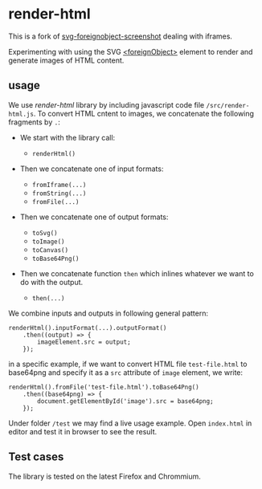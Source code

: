 # render-html

This is a fork of [svg-foreignobject-screenshot](https://github.com/aautar/svg-foreignobject-screenshot) dealing with iframes.

Experimenting with using the SVG [\<foreignObject>](https://developer.mozilla.org/en-US/docs/Web/SVG/Element/foreignObject) element to render and generate images of HTML content.

## usage

We use *render-html* library by including javascript code file `/src/render-html.js`. To convert HTML cntent to images, we concatenate the following fragments by `.`:

- We start with the library call:
    - `renderHtml()`

- Then we concatenate one of input formats:
    - `fromIframe(...)`
    - `fromString(...)`
    - `fromFile(...)`

- Then we concatenate one of output formats:
    - `toSvg()`
    - `toImage()`
    - `toCanvas()`
    - `toBase64Png()`

- Then we concatenate function `then` which inlines whatever we want to do with the output.
    - `then(...)`

We combine inputs and outputs in following general pattern:

    renderHtml().inputFormat(...).outputFormat()
        .then((output) => {
            imageElement.src = output;
        });

in a specific example, if we want to convert HTML file `test-file.html` to base64png and specify it as a `src` attribute of `image` element, we write:

    renderHtml().fromFile('test-file.html').toBase64Png()
        .then((base64png) => {
            document.getElementById('image').src = base64png;
        });

Under folder `/test` we may find a live usage example. Open `index.html` in editor and test it in browser to see the result.

## Test cases

The library is tested on the latest Firefox and Chrommium.
